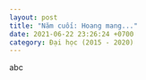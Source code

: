 ```yaml
---
layout: post
title: "Năm cuối: Hoang mang..."
date: 2021-06-22 23:26:24 +0700
category: Đại học (2015 - 2020)
---
```


abc

